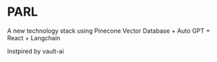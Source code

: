 # PARL
A new technology stack using
Pinecone Vector Database + Auto GPT + React + Langchain

Instpired by vault-ai
